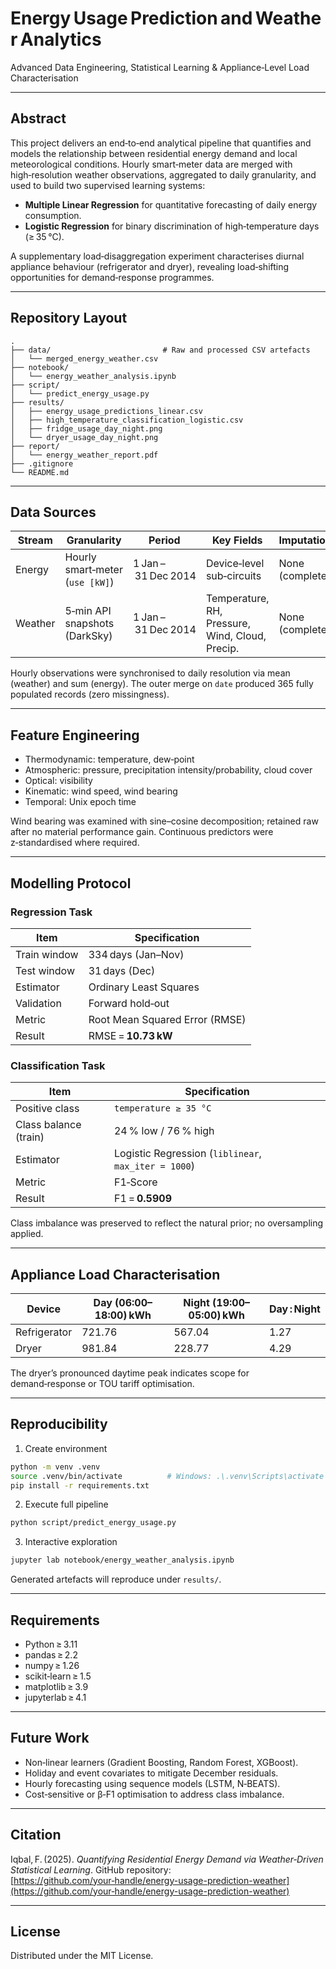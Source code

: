 # Energy Usage Prediction and Weather Analytics

Advanced Data Engineering, Statistical Learning & Appliance‑Level Load Characterisation

---

## Abstract

This project delivers an end‑to‑end analytical pipeline that quantifies and models the relationship between residential energy demand and local meteorological conditions. Hourly smart‑meter data are merged with high‑resolution weather observations, aggregated to daily granularity, and used to build two supervised learning systems:

* **Multiple Linear Regression** for quantitative forecasting of daily energy consumption.
* **Logistic Regression** for binary discrimination of high‑temperature days (≥ 35 °C).

A supplementary load‑disaggregation experiment characterises diurnal appliance behaviour (refrigerator and dryer), revealing load‑shifting opportunities for demand‑response programmes.

---

## Repository Layout

```text
.
├── data/                         # Raw and processed CSV artefacts
│   └── merged_energy_weather.csv
├── notebook/
│   └── energy_weather_analysis.ipynb
├── script/
│   └── predict_energy_usage.py
├── results/
│   ├── energy_usage_predictions_linear.csv
│   ├── high_temperature_classification_logistic.csv
│   ├── fridge_usage_day_night.png
│   └── dryer_usage_day_night.png
├── report/
│   └── energy_weather_report.pdf
├── .gitignore
└── README.md
```

---

## Data Sources

| Stream  | Granularity                     | Period              | Key Fields                                      | Imputation      |
| ------- | ------------------------------- | ------------------- | ----------------------------------------------- | --------------- |
| Energy  | Hourly smart‑meter (`use [kW]`) | 1 Jan – 31 Dec 2014 | Device‑level sub‑circuits                       | None (complete) |
| Weather | 5‑min API snapshots (DarkSky)   | 1 Jan – 31 Dec 2014 | Temperature, RH, Pressure, Wind, Cloud, Precip. | None (complete) |

Hourly observations were synchronised to daily resolution via mean (weather) and sum (energy). The outer merge on `date` produced 365 fully populated records (zero missingness).

---

## Feature Engineering

* Thermodynamic: temperature, dew‑point
* Atmospheric: pressure, precipitation intensity/probability, cloud cover
* Optical: visibility
* Kinematic: wind speed, wind bearing
* Temporal: Unix epoch time

Wind bearing was examined with sine–cosine decomposition; retained raw after no material performance gain. Continuous predictors were z‑standardised where required.

---

## Modelling Protocol

### Regression Task

| Item         | Specification                  |
| ------------ | ------------------------------ |
| Train window | 334 days (Jan–Nov)             |
| Test window  | 31 days (Dec)                  |
| Estimator    | Ordinary Least Squares         |
| Validation   | Forward hold‑out               |
| Metric       | Root Mean Squared Error (RMSE) |
| Result       | RMSE = **10.73 kW**            |

### Classification Task

| Item                  | Specification                                        |
| --------------------- | ---------------------------------------------------- |
| Positive class        | `temperature ≥ 35 °C`                                |
| Class balance (train) | 24 % low / 76 % high                                 |
| Estimator             | Logistic Regression (`liblinear`, `max_iter = 1000`) |
| Metric                | F1‑Score                                             |
| Result                | F1 = **0.5909**                                      |

Class imbalance was preserved to reflect the natural prior; no oversampling applied.

---

## Appliance Load Characterisation

| Device       | Day (06:00–18:00) kWh | Night (19:00–05:00) kWh | Day : Night |
| ------------ | --------------------- | ----------------------- | ----------- |
| Refrigerator | 721.76                | 567.04                  | 1.27        |
| Dryer        | 981.84                | 228.77                  | 4.29        |

The dryer’s pronounced daytime peak indicates scope for demand‑response or TOU tariff optimisation.

---

## Reproducibility

1. Create environment

```bash
python -m venv .venv
source .venv/bin/activate          # Windows: .\.venv\Scripts\activate
pip install -r requirements.txt
```

2. Execute full pipeline

```bash
python script/predict_energy_usage.py
```

3. Interactive exploration

```bash
jupyter lab notebook/energy_weather_analysis.ipynb
```

Generated artefacts will reproduce under `results/`.

---

## Requirements

* Python ≥ 3.11
* pandas ≥ 2.2
* numpy ≥ 1.26
* scikit‑learn ≥ 1.5
* matplotlib ≥ 3.9
* jupyterlab ≥ 4.1

---

## Future Work

* Non‑linear learners (Gradient Boosting, Random Forest, XGBoost).
* Holiday and event covariates to mitigate December residuals.
* Hourly forecasting using sequence models (LSTM, N‑BEATS).
* Cost‑sensitive or β‑F1 optimisation to address class imbalance.

---

## Citation

Iqbal, F. (2025). *Quantifying Residential Energy Demand via Weather‑Driven Statistical Learning*. GitHub repository: [https://github.com/your‑handle/energy-usage-prediction-weather](https://github.com/your‑handle/energy-usage-prediction-weather)

---

## License

Distributed under the MIT License.
